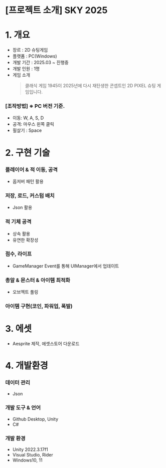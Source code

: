 # [프로젝트 소개] SKY 2025
# 1. 개요
+ 장르 : 2D 슈팅게임
+ 플랫폼 : PC(Windows)
+ 개발 기간 : 2025.03 ~ 진행중
+ 개발 인원 : 1명
+ 게임 소개
  > 클래식 게임 1945이 2025년에 다시 재탄생한 콘셉트인 2D PIXEL 슈팅 게임입니다.

### [조작방법] ※ PC 버전 기준.
+ 이동: W, A, S, D
+ 공격: 마우스 왼쪽 클릭
+ 필살기 : Space

# 2. 구현 기술
### 플레이어 & 적 이동, 공격
  + 옵저버 패턴 활용
### 저장, 로드, 커스텀 배치
  + Json 활용
### 적 기체 공격
  + 상속 활용
  + 유연한 확장성
### 점수, 라이프
  + GameManager Event를 통해 UIManager에서 업데이트

### 총알 & 몬스터 & 아이템 최적화
  + 오브젝트 풀링

### 아이템 구현(코인, 파워업, 폭발)

# 3. 에셋
+ Aesprite 제작, 에셋스토어 다운로드
  
# 4. 개발환경
### 데이터 관리
+ Json

### 개발 도구 & 언어
+ Github Desktop, Unity  
+ C#

### 개발 환경
+ Unity 2022.3.17f1
+ Visual Studio, Rider
+ Windows10, 11

